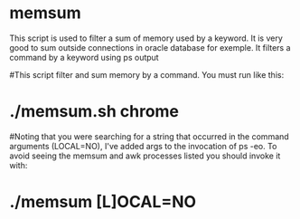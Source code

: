 # memsum
This script is used to filter a sum of memory used by a keyword. It is very good to sum outside connections in oracle database for exemple. It filters a command by a keyword using ps output 

#This script filter and sum memory by a command. You must run like this:

# ./memsum.sh chrome

#Noting that you were searching for a string that occurred in the command arguments (LOCAL=NO), I've added args to the invocation of ps -eo. To avoid seeing the memsum and awk processes listed you should invoke it with:

# ./memsum [L]OCAL=NO
